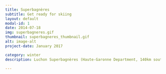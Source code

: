 ```yaml
---
title: Superbagnères
subtitle: Get ready for skiing
layout: default
modal-id: 1
date: 2014-07-18
img: superbagneres.gif
thumbnail: superbagneres_thumbnail.gif
alt: image-alt
project-date: January 2017

category: winter
description: Luchon Superbagnères (Haute-Garonne Department, 140km south of Toulouse) opens you the doors of the Pyrenees and invites you to discover its ski area located on a naturally sunny balcony where you can enjoy breathtaking views over the valley of Luchon and the Maladeta massif, including Aneto, which is the highest peak in the Pyrenees

---
```

